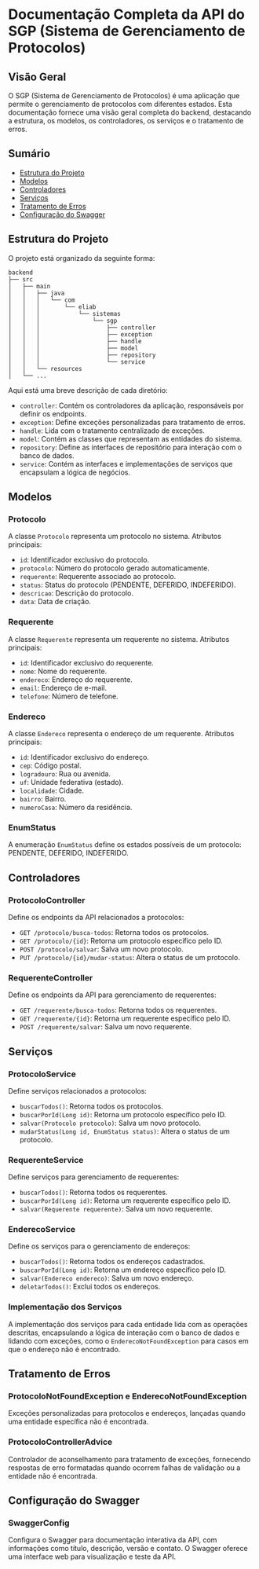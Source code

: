 
# Documentação Completa da API do SGP (Sistema de Gerenciamento de Protocolos)

## Visão Geral
O SGP (Sistema de Gerenciamento de Protocolos) é uma aplicação que permite o gerenciamento de protocolos com diferentes estados. Esta documentação fornece uma visão geral completa do backend, destacando a estrutura, os modelos, os controladores, os serviços e o tratamento de erros.

## Sumário
- [Estrutura do Projeto](#estrutura-do-projeto)
- [Modelos](#modelos)
- [Controladores](#controladores)
- [Serviços](#serviços)
- [Tratamento de Erros](#tratamento-de-erros)
- [Configuração do Swagger](#configuração-do-swagger)

## Estrutura do Projeto
O projeto está organizado da seguinte forma:

```
backend
├── src
│   ├── main
│   │   ├── java
│   │   │   └── com
│   │   │       └── eliab
│   │   │           └── sistemas
│   │   │               └── sgp
│   │   │                   ├── controller
│   │   │                   ├── exception
│   │   │                   ├── handle
│   │   │                   ├── model
│   │   │                   ├── repository
│   │   │                   └── service
│   │   └── resources
│   └── ...
```

Aqui está uma breve descrição de cada diretório:
- `controller`: Contém os controladores da aplicação, responsáveis por definir os endpoints.
- `exception`: Define exceções personalizadas para tratamento de erros.
- `handle`: Lida com o tratamento centralizado de exceções.
- `model`: Contém as classes que representam as entidades do sistema.
- `repository`: Define as interfaces de repositório para interação com o banco de dados.
- `service`: Contém as interfaces e implementações de serviços que encapsulam a lógica de negócios.

## Modelos
### Protocolo
A classe `Protocolo` representa um protocolo no sistema. Atributos principais:
- `id`: Identificador exclusivo do protocolo.
- `protocolo`: Número do protocolo gerado automaticamente.
- `requerente`: Requerente associado ao protocolo.
- `status`: Status do protocolo (PENDENTE, DEFERIDO, INDEFERIDO).
- `descricao`: Descrição do protocolo.
- `data`: Data de criação.

### Requerente
A classe `Requerente` representa um requerente no sistema. Atributos principais:
- `id`: Identificador exclusivo do requerente.
- `nome`: Nome do requerente.
- `endereco`: Endereço do requerente.
- `email`: Endereço de e-mail.
- `telefone`: Número de telefone.

### Endereco
A classe `Endereco` representa o endereço de um requerente. Atributos principais:
- `id`: Identificador exclusivo do endereço.
- `cep`: Código postal.
- `logradouro`: Rua ou avenida.
- `uf`: Unidade federativa (estado).
- `localidade`: Cidade.
- `bairro`: Bairro.
- `numeroCasa`: Número da residência.

### EnumStatus
A enumeração `EnumStatus` define os estados possíveis de um protocolo: PENDENTE, DEFERIDO, INDEFERIDO.

## Controladores
### ProtocoloController
Define os endpoints da API relacionados a protocolos:
- `GET /protocolo/busca-todos`: Retorna todos os protocolos.
- `GET /protocolo/{id}`: Retorna um protocolo específico pelo ID.
- `POST /protocolo/salvar`: Salva um novo protocolo.
- `PUT /protocolo/{id}/mudar-status`: Altera o status de um protocolo.

### RequerenteController
Define os endpoints da API para gerenciamento de requerentes:
- `GET /requerente/busca-todos`: Retorna todos os requerentes.
- `GET /requerente/{id}`: Retorna um requerente específico pelo ID.
- `POST /requerente/salvar`: Salva um novo requerente.

## Serviços
### ProtocoloService
Define serviços relacionados a protocolos:
- `buscarTodos()`: Retorna todos os protocolos.
- `buscarPorId(Long id)`: Retorna um protocolo específico pelo ID.
- `salvar(Protocolo protocolo)`: Salva um novo protocolo.
- `mudarStatus(Long id, EnumStatus status)`: Altera o status de um protocolo.

### RequerenteService
Define serviços para gerenciamento de requerentes:
- `buscarTodos()`: Retorna todos os requerentes.
- `buscarPorId(Long id)`: Retorna um requerente específico pelo ID.
- `salvar(Requerente requerente)`: Salva um novo requerente.

### EnderecoService
Define os serviços para o gerenciamento de endereços:
- `buscarTodos()`: Retorna todos os endereços cadastrados.
- `buscarPorId(Long id)`: Retorna um endereço específico pelo ID.
- `salvar(Endereco endereco)`: Salva um novo endereço.
- `deletarTodos()`: Exclui todos os endereços.

### Implementação dos Serviços
A implementação dos serviços para cada entidade lida com as operações descritas, encapsulando a lógica de interação com o banco de dados e lidando com exceções, como o `EnderecoNotFoundException` para casos em que o endereço não é encontrado.

## Tratamento de Erros
### ProtocoloNotFoundException e EnderecoNotFoundException
Exceções personalizadas para protocolos e endereços, lançadas quando uma entidade específica não é encontrada.

### ProtocoloControllerAdvice
Controlador de aconselhamento para tratamento de exceções, fornecendo respostas de erro formatadas quando ocorrem falhas de validação ou a entidade não é encontrada.

## Configuração do Swagger
### SwaggerConfig
Configura o Swagger para documentação interativa da API, com informações como título, descrição, versão e contato. O Swagger oferece uma interface web para visualização e teste da API.
